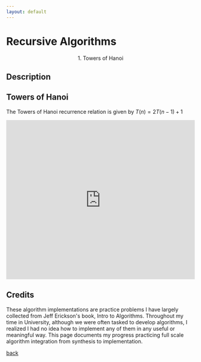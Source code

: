 ```yaml
---
layout: default
---
```


# Recursive Algorithms

<p align="center">
  1. Towers of Hanoi
</p>

## Description

## Towers of Hanoi
The Towers of Hanoi recurrence relation is given by $T(n) = 2T(n-1) + 1$

<iframe src="https://trinket.io/embed/python/623f6a05f8?runOption=run" width="100%" height="425" frameborder="0" marginwidth="0" marginheight="0" allowfullscreen></iframe>


## Credits
These algorithm implementations are practice problems I have largely collected from Jeff Erickson's book, Intro to Algorithms. Throughout my time in University, although we were often tasked to develop algorithms, I realized I had no idea how to implement any of them in any useful or meaningful way. This page documents my progress practicing full scale algorithm integration from synthesis to implementation.

[back](./)
